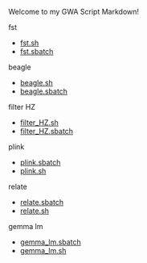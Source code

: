 Welcome to my GWA Script Markdown!

fst
* [fst.sh](https://github.com/biol726314/Biol5263/blob/main/Scripts/GWAScripts/fst.sh)
* [fst.sbatch](https://github.com/biol726314/Biol5263/blob/main/Scripts/GWAScripts/fst.sbatch)

beagle
* [beagle.sh](https://github.com/biol726314/Biol5263/blob/main/Scripts/GWAScripts/beagle.sh)
* [beagle.sbatch](https://github.com/biol726314/Biol5263/blob/main/Scripts/GWAScripts/beagle.sbatch)

filter HZ
* [filter_HZ.sh](https://github.com/biol726314/Biol5263/blob/main/Scripts/GWAScripts/filter_HZ.sh)
* [filter_HZ.sbatch](https://github.com/biol726314/Biol5263/blob/main/Scripts/GWAScripts/filter_HZ.sbatch)

plink
* [plink.sbatch](https://github.com/biol726314/Biol5263/blob/main/Scripts/GWAScripts/plink.sbatch)
* [plink.sh](https://github.com/biol726314/Biol5263/blob/main/Scripts/GWAScripts/plink.sh)

relate
* [relate.sbatch](https://github.com/biol726314/Biol5263/blob/main/Scripts/GWAScripts/relate.sbatch)
* [relate.sh](https://github.com/biol726314/Biol5263/blob/main/Scripts/GWAScripts/relate.sh)

gemma lm
* [gemma_lm.sbatch](https://github.com/biol726314/Biol5263/blob/main/Scripts/GWAScripts/gemma_lm.sbatch)
* [gemma_lm.sh](https://github.com/biol726314/Biol5263/blob/main/Scripts/GWAScripts/gemma_lm.sh)

